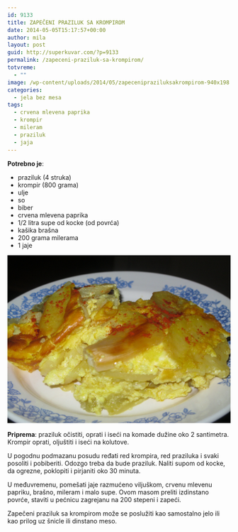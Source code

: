 ```yaml
---
id: 9133
title: ZAPEČENI PRAZILUK SA KROMPIROM
date: 2014-05-05T15:17:57+00:00
author: mila
layout: post
guid: http://superkuvar.com/?p=9133
permalink: /zapeceni-praziluk-sa-krompirom/
totvreme:
  - ""
image: /wp-content/uploads/2014/05/zapecenipraziluksakrompirom-940x198.jpg
categories:
  - jela bez mesa
tags:
  - crvena mlevena paprika
  - krompir
  - mileram
  - praziluk
  - jaja
---
```

**Potrebno je**:

  * praziluk (4 struka)
  * krompir (800 grama)
  * ulje
  * so
  * biber
  * crvena mlevena paprika
  * 1/2 litra supe od kocke (od povrća)
  * kašika brašna
  * 200 grama milerama
  * 1 jaje

![<img class="alignnone size-medium wp-image-9135" src="/wp-content/uploads/2014/05/zapecenipraziluksakrompirom-1024x768.jpg" alt="zapecenipraziluksakrompirom" width="300" height="225" />](/wp-content/uploads/2014/05/zapecenipraziluksakrompirom.jpg)

**Priprema**: praziluk očistiti, oprati i iseći na komade dužine oko 2 santimetra. Krompir oprati, oljuštiti i iseći na kolutove.

U pogodnu podmazanu posudu ređati red krompira, red praziluka i svaki posoliti i pobiberiti. Odozgo treba da bude praziluk. Naliti supom od kocke, da ogrezne, poklopiti i pirjaniti oko 30 minuta.

U međuvremenu, pomešati jaje razmućeno viljuškom, crvenu mlevenu papriku, brašno, mileram i malo supe. Ovom masom preliti izdinstano povrće, staviti u pećnicu zagrejanu na 200 stepeni i zapeći.

Zapečeni praziluk sa krompirom može se poslužiti kao samostalno jelo ili kao prilog uz šnicle ili dinstano meso.